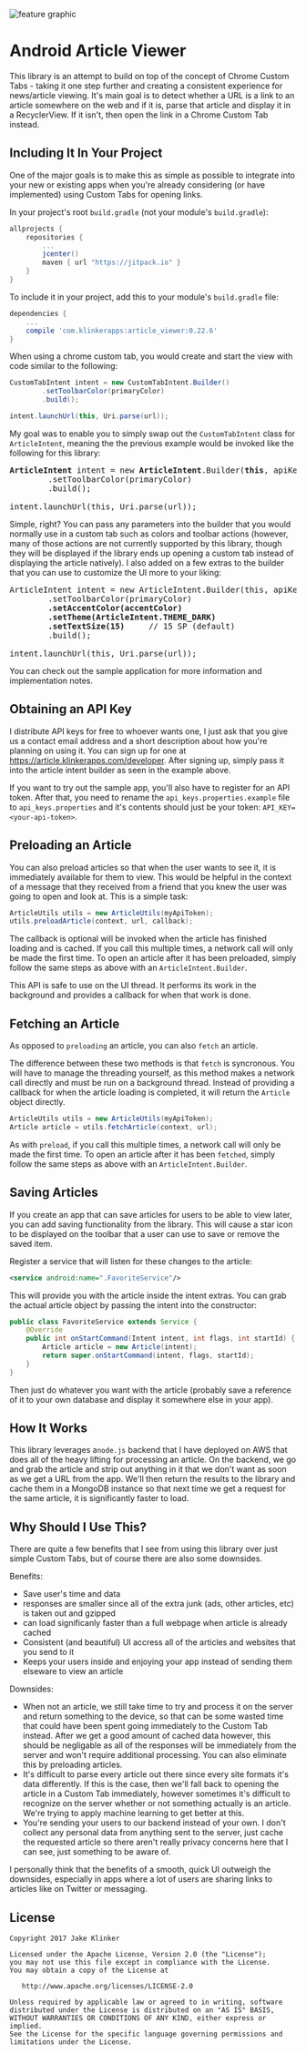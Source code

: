 ![feature graphic](artwork/sample.png)

# Android Article Viewer

This library is an attempt to build on top of the concept of Chrome Custom Tabs - taking it one step further and creating a consistent experience for news/article viewing. It's main goal is to detect whether a URL is a link to an article somewhere on the web and if it is, parse that article and display it in a RecyclerView. If it isn't, then open the link in a Chrome Custom Tab instead.

## Including It In Your Project

One of the major goals is to make this as simple as possible to integrate into your new or existing apps when you're already considering (or have implemented) using Custom Tabs for opening links.

In your project's root `build.gradle` (not your module's `build.gradle`):

```groovy
allprojects {
    repositories {
        ...
        jcenter()
        maven { url "https://jitpack.io" }
    }
}
```

To include it in your project, add this to your module's `build.gradle` file:

```groovy
dependencies {
	...
	compile 'com.klinkerapps:article_viewer:0.22.6'
}
```

When using a chrome custom tab, you would create and start the view with code similar to the following:

```java
CustomTabIntent intent = new CustomTabIntent.Builder()
        .setToolbarColor(primaryColor)
        .build();

intent.launchUrl(this, Uri.parse(url));
```

My goal was to enable you to simply swap out the `CustomTabIntent` class for `ArticleIntent`, meaning the the previous example would be invoked like the following for this library:

<pre lang="java">
<b>ArticleIntent</b> intent = new <b>ArticleIntent</b>.Builder(<b>this</b>, apiKey)
        .setToolbarColor(primaryColor)
        .build();

intent.launchUrl(this, Uri.parse(url));
</pre>

Simple, right? You can pass any parameters into the builder that you would normally use in a custom tab such as colors and toolbar actions (however, many of those actions are not currently supported by this library, though they will be displayed if the library ends up opening a custom tab instead of displaying the article natively). I also added on a few extras to the builder that you can use to customize the UI more to your liking:

<pre lang="java">
ArticleIntent intent = new ArticleIntent.Builder(this, apiKey)
        .setToolbarColor(primaryColor)
        <b>.setAccentColor(accentColor)</b>
        <b>.setTheme(ArticleIntent.THEME_DARK)</b>
        <b>.setTextSize(15)</b>     // 15 SP (default)
        .build();

intent.launchUrl(this, Uri.parse(url));
</pre>

You can check out the sample application for more information and implementation notes.

## Obtaining an API Key

I distribute API keys for free to whoever wants one, I just ask that you give us a contact email address and a short description about how you're planning on using it. You can sign up for one at https://article.klinkerapps.com/developer. After signing up, simply pass it into the article intent builder as seen in the example above.

If you want to try out the sample app, you'll also have to register for an API token. After that, you need to rename the `api_keys.properties.example` file to `api_keys.properties` and it's contents should just be your token: `API_KEY=<your-api-token>`.

## Preloading an Article

You can also preload articles so that when the user wants to see it, it is immediately available for them to view. This would be helpful in the context of a message that they received from a friend that you knew the user was going to open and look at. This is a simple task:

```java
ArticleUtils utils = new ArticleUtils(myApiToken);
utils.preloadArticle(context, url, callback);
```

The callback is optional will be invoked when the article has finished loading and is cached. If you call this multiple times, a network call will only be made the first time. To open an article after it has been preloaded, simply follow the same steps as above with an `ArticleIntent.Builder`.

This API is safe to use on the UI thread. It performs its work in the background and provides a callback for when that work is done.

## Fetching an Article

As opposed to `preloading` an article, you can also `fetch` an article.

The difference between these two methods is that `fetch` is syncronous. You will have to manage the threading yourself, as this method makes a network call directly and must be run on a background thread. Instead of providing a callback for when the article loading is completed, it will return the `Article` object directly.

```java
ArticleUtils utils = new ArticleUtils(myApiToken);
Article article = utils.fetchArticle(context, url);
```

As with `preload`, if you call this multiple times, a network call will only be made the first time. To open an article after it has been `fetched`, simply follow the same steps as above with an `ArticleIntent.Builder`.

## Saving Articles

If you create an app that can save articles for users to be able to view later, you can add saving functionality from the library. This will cause a star icon to be displayed on the toolbar that a user can use to save or remove the saved item.

Register a service that will listen for these changes to the article:

```xml
<service android:name=".FavoriteService"/>
```

This will provide you with the article inside the intent extras. You can grab the actual article object by passing the intent into the constructor:


```java
public class FavoriteService extends Service {
    @Override
    public int onStartCommand(Intent intent, int flags, int startId) {
        Article article = new Article(intent);
        return super.onStartCommand(intent, flags, startId);
    }
}
```

Then just do whatever you want with the article (probably save a reference of it to your own database and display it somewhere else in your app).

## How It Works

This library leverages a`node.js` backend that I have deployed on AWS that does all of the heavy lifting for processing an article. On the backend, we go and grab the article and strip out anything in it that we don't want as soon as we get a URL from the app. We'll then return the results to the library and cache them in a MongoDB instance so that next time we get a request for the same article, it is significantly faster to load.

## Why Should I Use This?

There are quite a few benefits that I see from using this library over just simple Custom Tabs, but of course there are also some downsides.

Benefits:
* Save user's time and data
 * responses are smaller since all of the extra junk (ads, other articles, etc) is taken out and gzipped
 * can load significanly faster than a full webpage when article is already cached
* Consistent (and beautiful) UI accress all of the articles and websites that you send to it
* Keeps your users inside and enjoying your app instead of sending them elseware to view an article

Downsides:
* When not an article, we still take time to try and process it on the server and return something to the device, so that can be some wasted time that could have been spent going immediately to the Custom Tab instead. After we get a good amount of cached data however, this should be negligable as all of the responses will be immediately from the server and won't require additional processing. You can also eliminate this by preloading articles.
* It's difficult to parse every article out there since every site formats it's data differently. If this is the case, then we'll fall back to opening the article in a Custom Tab immediately, however sometimes it's difficult to recognize on the server whether or not something actually is an article. We're trying to apply machine learning to get better at this.
* You're sending your users to our backend instead of your own. I don't collect any personal data from anything sent to the server, just cache the requested article so there aren't really privacy concerns here that I can see, just something to be aware of.

I personally think that the benefits of a smooth, quick UI outweigh the downsides, especially in apps where a lot of users are sharing links to articles like on Twitter or messaging.

## License

    Copyright 2017 Jake Klinker

    Licensed under the Apache License, Version 2.0 (the "License");
    you may not use this file except in compliance with the License.
    You may obtain a copy of the License at

       http://www.apache.org/licenses/LICENSE-2.0

    Unless required by applicable law or agreed to in writing, software
    distributed under the License is distributed on an "AS IS" BASIS,
    WITHOUT WARRANTIES OR CONDITIONS OF ANY KIND, either express or implied.
    See the License for the specific language governing permissions and
    limitations under the License.

